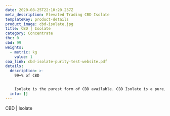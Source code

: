 ```yaml
---
date: 2020-08-25T22:10:20.237Z
meta_description: Elevated Trading CBD Isolate
templateKey: product-details
product_image: cbd-isolate.jpg
title: CBD | Isolate
category: Concentrate
thc: 0
cbd: 99
weights:
  - metric: kg
    value: 1
coa_link: cbd-isolate-purity-test-website.pdf
details:
  description: >-
    99+% of CBD 


    Isolate is the purest form of CBD available. CBD Isolate is a pure, crystalline, and flavorless pharmaceutical grade powder that is 99+% pure CBD. This is the end result of the refining process once everything has been removed except for the CBD molecules themselves. Isolate is the only way to achieve true zero THC present end products. Isolate is useful for nearly every CBD product on the market when minor cannabinoid and phytocannabinoid flavors are not desired. Isolate is optimal for products where absolute zero THC can be present and ease of dosing are important factors.
  info: []
---
```


CBD | Isolate
